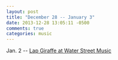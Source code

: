 ```yaml
---
layout: post
title: "December 28 -- January 3"
date: 2013-12-28 13:05:11 -0500
comments: true
categories: music
---
```


Jan. 2 -- [Lap Giraffe at Water Street Music](http://www.waterstreetmusic.com/event/lap-giraffe-with-mvt/)
